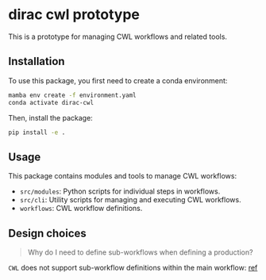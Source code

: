 # dirac cwl prototype

This is a prototype for managing CWL workflows and related tools.

## Installation

To use this package, you first need to create a conda environment:

```bash
mamba env create -f environment.yaml
conda activate dirac-cwl
```

Then, install the package:

```bash
pip install -e .
```

## Usage

This package contains modules and tools to manage CWL workflows:

- `src/modules`: Python scripts for individual steps in workflows.
- `src/cli`: Utility scripts for managing and executing CWL workflows.
- `workflows`: CWL workflow definitions.


## Design choices

> Why do I need to define sub-workflows when defining a production?

`CWL` does not support sub-workflow definitions within the main workflow: [ref](https://www.commonwl.org/user_guide/topics/workflows.html#workflows)